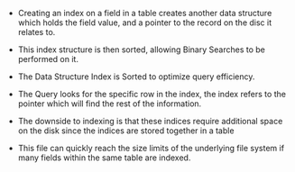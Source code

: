 * Creating an index on a field in a table creates another data structure which holds the field value, and a pointer to the record on the disc it relates to.
* This index structure is then sorted, allowing Binary Searches to be performed on it.
* The Data Structure Index is Sorted to optimize query efficiency.
* The Query looks for the specific row in the index, the index refers to the pointer which will find the rest of the information.


* The downside to indexing is that these indices require additional space on the disk since the indices are stored together in a table
* This file can quickly reach the size limits of the underlying file system if many fields within the same table are indexed.



